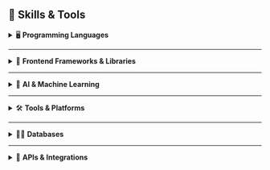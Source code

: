 ## 🧠 Skills & Tools

<details>
<summary>🖥️ <strong>Programming Languages</strong></summary>

![JavaScript](https://img.shields.io/badge/-JavaScript-black?style=flat-square&logo=javascript)
![TypeScript](https://img.shields.io/badge/-TypeScript-black?style=flat-square&logo=typescript)
![Python](https://img.shields.io/badge/-Python-black?style=flat-square&logo=python)
![HTML5](https://img.shields.io/badge/-HTML5-black?style=flat-square&logo=html5)
![CSS3](https://img.shields.io/badge/-CSS3-black?style=flat-square&logo=css3)

<img src="https://media.giphy.com/media/du3J3cXyzhj75IOgvA/giphy.gif" width="300"/>

</details>

---

<details>
<summary>🧰 <strong>Frontend Frameworks & Libraries</strong></summary>

![React](https://img.shields.io/badge/-React-black?style=flat-square&logo=react)
![Next.js](https://img.shields.io/badge/-Next.js-black?style=flat-square&logo=next.js)
![Tailwind CSS](https://img.shields.io/badge/-TailwindCSS-black?style=flat-square&logo=tailwind-css)
![Bootstrap](https://img.shields.io/badge/-Bootstrap-black?style=flat-square&logo=bootstrap)
![Leaflet](https://img.shields.io/badge/-Leaflet.js-black?style=flat-square&logo=leaflet)

<img src="https://media.giphy.com/media/l3vR85PnGsBwu1PFK/giphy.gif" width="300"/>

</details>

---

<details>
<summary>🤖 <strong>AI & Machine Learning</strong></summary>

![OpenAI](https://img.shields.io/badge/-OpenAI-black?style=flat-square&logo=openai)
![Whisper API](https://img.shields.io/badge/-Whisper_API-black?style=flat-square&logo=openai)
![TensorFlow](https://img.shields.io/badge/-TensorFlow-black?style=flat-square&logo=tensorflow)
![Scikit-learn](https://img.shields.io/badge/-Scikit--learn-black?style=flat-square&logo=scikit-learn)

<img src="https://media.giphy.com/media/2A75RyXVzzSI2bx4Gj/giphy.gif" width="300"/>

</details>

---

<details>
<summary>🛠️ <strong>Tools & Platforms</strong></summary>

![Git](https://img.shields.io/badge/-Git-black?style=flat-square&logo=git)
![GitHub](https://img.shields.io/badge/-GitHub-black?style=flat-square&logo=github)
![GitHub Copilot](https://img.shields.io/badge/-GitHub%20Copilot-black?style=flat-square&logo=github)
![VS Code](https://img.shields.io/badge/-VS%20Code-black?style=flat-square&logo=visual-studio-code)
![Postman](https://img.shields.io/badge/-Postman-black?style=flat-square&logo=postman)
![Figma](https://img.shields.io/badge/-Figma-black?style=flat-square&logo=figma)
![Vercel](https://img.shields.io/badge/-Vercel-black?style=flat-square&logo=vercel)
![Netlify](https://img.shields.io/badge/-Netlify-black?style=flat-square&logo=netlify)
![Google Cloud](https://img.shields.io/badge/-Google%20Cloud-black?style=flat-square&logo=googlecloud)

<img src="https://media.giphy.com/media/coxQHKASG60HrHtvkt/giphy.gif" width="300"/>

</details>

---

<details>
<summary>🧑‍🎓 <strong>Databases</strong></summary>

![SQLite](https://img.shields.io/badge/-SQLite-black?style=flat-square&logo=sqlite)
![PostgreSQL](https://img.shields.io/badge/-PostgreSQL-black?style=flat-square&logo=postgresql)
![MongoDB](https://img.shields.io/badge/-MongoDB-black?style=flat-square&logo=mongodb)

</details>

---

<details>
<summary>📡 <strong>APIs & Integrations</strong></summary>

- ✅ RESTful API Design & Consumption  
- 🗣️ Whisper (Speech Recognition)  
- ☎️ Twilio (SMS & Call APIs)  
- 🧠 OpenAI GPT Models  
- 🗺️ Leaflet.js / OpenStreetMap  
- ☁️ Google Cloud Services  

</details>
